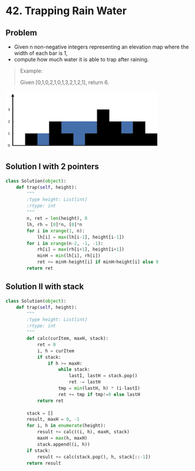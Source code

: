 # 42. Trapping Rain Water

## Problem
- Given n non-negative integers representing an elevation map where the width of each bar is 1,
- compute how much water it is able to trap after raining.

> Example:
> 
> Given [0,1,0,2,1,0,1,3,2,1,2,1], return 6.

![pic](pic.png)

## Solution I with 2 pointers
```python
class Solution(object):
    def trap(self, height):
        """
        :type height: List[int]
        :rtype: int
        """
        n, ret = len(height), 0
        lh, rh = [0]*n, [0]*n
        for i in xrange(1, n):
            lh[i] = max(lh[i-1], height[i-1])
        for i in xrange(n-2, -1, -1):
            rh[i] = max(rh[i+1], height[i+1])
            minH = min(lh[i], rh[i])
            ret += minH-height[i] if minH>height[i] else 0
        return ret
```

## Solution II with stack
```python
class Solution(object):
    def trap(self, height):
        """
        :type height: List[int]
        :rtype: int
        """
        def calc(curItem, maxH, stack):
            ret = 0
            i, h = curItem
            if stack:
                if h >= maxH:
                    while stack:
                        lastI, lastH = stack.pop()
                        ret -= lastH
                    tmp = min(lastH, h) * (i-lastI)
                    ret += tmp if tmp!=0 else lastH
            return ret

        stack = []
        result, maxH = 0, -1
        for i, h in enumerate(height):
            result += calc((i, h), maxH, stack)
            maxH = max(h, maxH)
            stack.append((i, h))
        if stack:
            result += calc(stack.pop(), h, stack[::-1])
        return result
```
